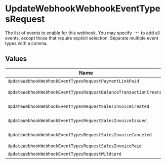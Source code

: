 # UpdateWebhookWebhookEventTypesRequest

The list of events to enable for this webhook. You may specify `'*'` to add all events, except those
that require explicit selection. Separate multiple event types with a comma.


## Values

| Name                                                             | Value                                                            |
| ---------------------------------------------------------------- | ---------------------------------------------------------------- |
| `UpdateWebhookWebhookEventTypesRequestPaymentLinkPaid`           | payment-link.paid                                                |
| `UpdateWebhookWebhookEventTypesRequestBalanceTransactionCreated` | balance-transaction.created                                      |
| `UpdateWebhookWebhookEventTypesRequestSalesInvoiceCreated`       | sales-invoice.created                                            |
| `UpdateWebhookWebhookEventTypesRequestSalesInvoiceIssued`        | sales-invoice.issued                                             |
| `UpdateWebhookWebhookEventTypesRequestSalesInvoiceCanceled`      | sales-invoice.canceled                                           |
| `UpdateWebhookWebhookEventTypesRequestSalesInvoicePaid`          | sales-invoice.paid                                               |
| `UpdateWebhookWebhookEventTypesRequestWildcard`                  | *                                                                |